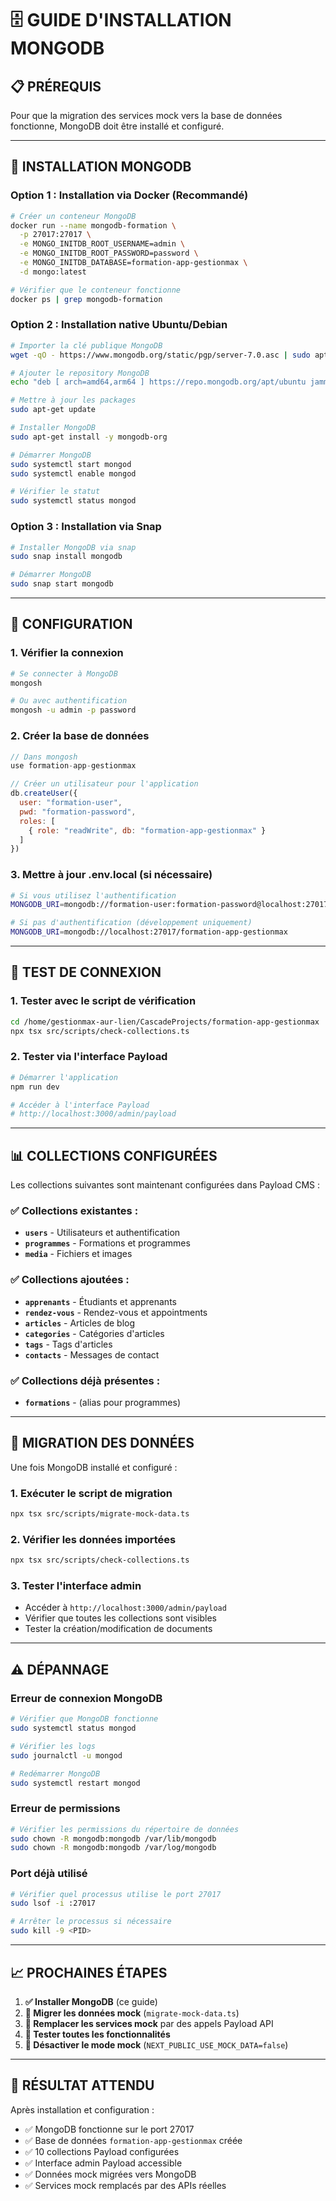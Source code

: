 # 🗄️ GUIDE D'INSTALLATION MONGODB

## 📋 PRÉREQUIS

Pour que la migration des services mock vers la base de données fonctionne, MongoDB doit être installé et configuré.

---

## 🚀 INSTALLATION MONGODB

### **Option 1 : Installation via Docker (Recommandé)**

```bash
# Créer un conteneur MongoDB
docker run --name mongodb-formation \
  -p 27017:27017 \
  -e MONGO_INITDB_ROOT_USERNAME=admin \
  -e MONGO_INITDB_ROOT_PASSWORD=password \
  -e MONGO_INITDB_DATABASE=formation-app-gestionmax \
  -d mongo:latest

# Vérifier que le conteneur fonctionne
docker ps | grep mongodb-formation
```

### **Option 2 : Installation native Ubuntu/Debian**

```bash
# Importer la clé publique MongoDB
wget -qO - https://www.mongodb.org/static/pgp/server-7.0.asc | sudo apt-key add -

# Ajouter le repository MongoDB
echo "deb [ arch=amd64,arm64 ] https://repo.mongodb.org/apt/ubuntu jammy/mongodb-org/7.0 multiverse" | sudo tee /etc/apt/sources.list.d/mongodb-org-7.0.list

# Mettre à jour les packages
sudo apt-get update

# Installer MongoDB
sudo apt-get install -y mongodb-org

# Démarrer MongoDB
sudo systemctl start mongod
sudo systemctl enable mongod

# Vérifier le statut
sudo systemctl status mongod
```

### **Option 3 : Installation via Snap**

```bash
# Installer MongoDB via snap
sudo snap install mongodb

# Démarrer MongoDB
sudo snap start mongodb
```

---

## 🔧 CONFIGURATION

### **1. Vérifier la connexion**

```bash
# Se connecter à MongoDB
mongosh

# Ou avec authentification
mongosh -u admin -p password
```

### **2. Créer la base de données**

```javascript
// Dans mongosh
use formation-app-gestionmax

// Créer un utilisateur pour l'application
db.createUser({
  user: "formation-user",
  pwd: "formation-password",
  roles: [
    { role: "readWrite", db: "formation-app-gestionmax" }
  ]
})
```

### **3. Mettre à jour .env.local (si nécessaire)**

```bash
# Si vous utilisez l'authentification
MONGODB_URI=mongodb://formation-user:formation-password@localhost:27017/formation-app-gestionmax

# Si pas d'authentification (développement uniquement)
MONGODB_URI=mongodb://localhost:27017/formation-app-gestionmax
```

---

## 🧪 TEST DE CONNEXION

### **1. Tester avec le script de vérification**

```bash
cd /home/gestionmax-aur-lien/CascadeProjects/formation-app-gestionmax
npx tsx src/scripts/check-collections.ts
```

### **2. Tester via l'interface Payload**

```bash
# Démarrer l'application
npm run dev

# Accéder à l'interface Payload
# http://localhost:3000/admin/payload
```

---

## 📊 COLLECTIONS CONFIGURÉES

Les collections suivantes sont maintenant configurées dans Payload CMS :

### **✅ Collections existantes :**
- **`users`** - Utilisateurs et authentification
- **`programmes`** - Formations et programmes
- **`media`** - Fichiers et images

### **✅ Collections ajoutées :**
- **`apprenants`** - Étudiants et apprenants
- **`rendez-vous`** - Rendez-vous et appointments
- **`articles`** - Articles de blog
- **`categories`** - Catégories d'articles
- **`tags`** - Tags d'articles
- **`contacts`** - Messages de contact

### **✅ Collections déjà présentes :**
- **`formations`** - (alias pour programmes)

---

## 🚀 MIGRATION DES DONNÉES

Une fois MongoDB installé et configuré :

### **1. Exécuter le script de migration**

```bash
npx tsx src/scripts/migrate-mock-data.ts
```

### **2. Vérifier les données importées**

```bash
npx tsx src/scripts/check-collections.ts
```

### **3. Tester l'interface admin**

- Accéder à `http://localhost:3000/admin/payload`
- Vérifier que toutes les collections sont visibles
- Tester la création/modification de documents

---

## ⚠️ DÉPANNAGE

### **Erreur de connexion MongoDB**

```bash
# Vérifier que MongoDB fonctionne
sudo systemctl status mongod

# Vérifier les logs
sudo journalctl -u mongod

# Redémarrer MongoDB
sudo systemctl restart mongod
```

### **Erreur de permissions**

```bash
# Vérifier les permissions du répertoire de données
sudo chown -R mongodb:mongodb /var/lib/mongodb
sudo chown -R mongodb:mongodb /var/log/mongodb
```

### **Port déjà utilisé**

```bash
# Vérifier quel processus utilise le port 27017
sudo lsof -i :27017

# Arrêter le processus si nécessaire
sudo kill -9 <PID>
```

---

## 📈 PROCHAINES ÉTAPES

1. **✅ Installer MongoDB** (ce guide)
2. **🔄 Migrer les données mock** (`migrate-mock-data.ts`)
3. **🔄 Remplacer les services mock** par des appels Payload API
4. **🔄 Tester toutes les fonctionnalités**
5. **🔄 Désactiver le mode mock** (`NEXT_PUBLIC_USE_MOCK_DATA=false`)

---

## 🎯 RÉSULTAT ATTENDU

Après installation et configuration :

- ✅ MongoDB fonctionne sur le port 27017
- ✅ Base de données `formation-app-gestionmax` créée
- ✅ 10 collections Payload configurées
- ✅ Interface admin Payload accessible
- ✅ Données mock migrées vers MongoDB
- ✅ Services mock remplacés par des APIs réelles
